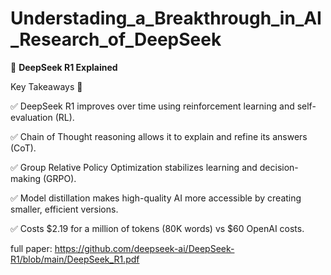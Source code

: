 # Understading_a_Breakthrough_in_AI_Research_of_DeepSeek

📌 **DeepSeek R1 Explained**

Key Takeaways 🚀

✅ DeepSeek R1 improves over time using reinforcement learning and self-evaluation (RL).

✅ Chain of Thought reasoning allows it to explain and refine its answers (CoT).

✅ Group Relative Policy Optimization stabilizes learning and decision-making (GRPO).

✅ Model distillation makes high-quality AI more accessible by creating smaller, efficient versions.

✅ Costs $2.19 for a million of tokens (80K words) vs $60 OpenAI costs.


full paper: https://github.com/deepseek-ai/DeepSeek-R1/blob/main/DeepSeek_R1.pdf
